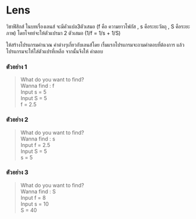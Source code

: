 # Lens #
วิชาฟิสิกส์ ในบทเรื่องเลนส์ จะมีคัวแปล3ตัวเสมอ (f คือ ความยาวโฟกัส , s คือระยะวัตถุ , S คือระยะภาพ)
โดยโจทย์จะให้ตัวแปรมา 2 ตัวเสมอ  (1/f = 1/s + 1/S)

ให้สร้างโปรแกรมคำนวณ ค่าต่างๆเกี่ยวกับเลนส์โดย เรื่มแรกโปรแกรมจะถามคำตอบที่ต้องการ 
แล้วโปรแกรมจะให้ใส่ตัวแปรที่เหลือ จากนั้นจึงให้ คำตอบ

### ตัวอย่าง 1 ###

>What do you want to find?<br/>
>Wanna find : f<br/>
>Input s =  5<br/>
>Input S =  5<br/>
>f = 2.5<br/>

### ตัวอย่าง 2 ###

>What do you want to find?<br/>
>Wanna find : s<br/>
>Input f =  2.5<br/>
>Input S =  5<br/>
>s = 5<br/>

### ตัวอย่าง 3 ###

>What do you want to find?<br/>
>Wanna find : S<br/>
>Input f =  8<br/>
>Input s =  10<br/>
>S = 40<br/>